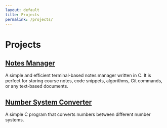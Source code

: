 ```yaml
---
layout: default
title: Projects
permalink: /projects/
---
```


# Projects

## [Notes Manager](https://github.com/sfwnsft/Notes-Manager-C)
A simple and efficient terminal-based notes manager written in C. It is perfect for storing course notes, code snippets, algorithms, Git commands, or any text-based documents.  

## [Number System Converter](https://github.com/sfwnsft/Number-System-Converter)
A simple C program that converts numbers between different number systems. 
